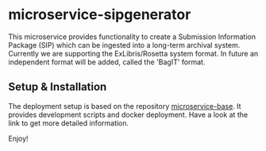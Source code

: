 # microservice-sipgenerator

This microservice provides functionality to create a Submission Information Package (SIP) which can be ingested into a long-term archival system. Currently we are supporting the ExLibris/Rosetta system format. In future an independent format will be added, called the 'BagIT' format.


## Setup & Installation

The deployment setup is based on the repository [microservice-base](http://github.com/DURAARK/microservice-base). It provides development scripts and docker deployment. Have a look at the link to get more detailed information.

Enjoy!

